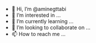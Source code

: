 - 👋 Hi, I’m @aminegttabi
- 👀 I’m interested in ...
- 🌱 I’m currently learning ...
- 💞️ I’m looking to collaborate on ...
- 📫 How to reach me ...

<!---
aminegttabi/aminegttabi is a ✨ special ✨ repository because its `README.md` (this file) appears on your GitHub profile.
You can click the Preview link to take a look at your changes.
--->
